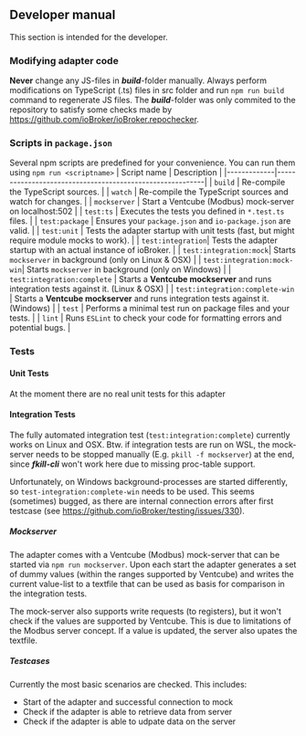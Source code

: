 ## Developer manual
This section is intended for the developer.

### Modifying adapter code
**Never** change any JS-files in ***build***-folder manually. Always perform modifications on TypeScript (.ts) files in src folder and run `npm run build` command to regenerate JS files. The ***build***-folder was only commited to the repository to satisfy some checks made by https://github.com/ioBroker/ioBroker.repochecker.

### Scripts in `package.json`
Several npm scripts are predefined for your convenience. You can run them using `npm run <scriptname>`
| Script name | Description                                              |
|-------------|----------------------------------------------------------|
| `build`    | Re-compile the TypeScript sources.                       |
| `watch`     | Re-compile the TypeScript sources and watch for changes. |
| `mockserver` | Start a Ventcube (Modbus) mock-server on localhost:502 |
| `test:ts`   | Executes the tests you defined in `*.test.ts` files.     |
| `test:package`    | Ensures your `package.json` and `io-package.json` are valid. |
| `test:unit`       | Tests the adapter startup with unit tests (fast, but might require module mocks to work). |
| `test:integration`| Tests the adapter startup with an actual instance of ioBroker. |
| `test:integration:mock`| Starts `mockserver` in background (only on Linux & OSX) |
| `test:integration:mock-win`| Starts `mockserver` in background (only on Windows) |
| `test:integration:complete` | Starts a **Ventcube mockserver** and runs integration tests against it. (Linux & OSX) |
| `test:integration:complete-win` | Starts a **Ventcube mockserver** and runs integration tests against it. (Windows) |
| `test` | Performs a minimal test run on package files and your tests. |
| `lint` | Runs `ESLint` to check your code for formatting errors and potential bugs. |

### Tests

#### Unit Tests
At the moment there are no real unit tests for this adapter

#### Integration Tests
The fully automated integration test (`test:integration:complete`) currently works on Linux and OSX. Btw. if integration tests are run on WSL, the mock-server needs to be stopped manually (E.g. `pkill -f mockserver`) at the end, since ***fkill-cli*** won't work here due to missing proc-table support.

Unfortunately, on Windows background-processes are started differently, so `test-integration:complete-win` needs to be used. This seems (sometimes) bugged, as there are internal connection errors after first testcase (see https://github.com/ioBroker/testing/issues/330).

##### Mockserver
The adapter comes with a Ventcube (Modbus) mock-server that can be started via `npm run mockserver`. Upon each start the adapter generates a set of dummy values (within the ranges supported by Ventcube) and writes the current value-list to a textfile that can be used as basis for comparison in the integration tests.

The mock-server also supports write requests (to registers), but it won't check if the values are supported by Ventcube. This is due to limitations of the Modbus server concept. If a value is updated, the server also upates the textfile.

##### Testcases
Currently the most basic scenarios are checked. This includes:
- Start of the adapter and successful connection to mock
- Check if the adapter is able to retrieve data from server
- Check if the adapter is able to udpate data on the server

